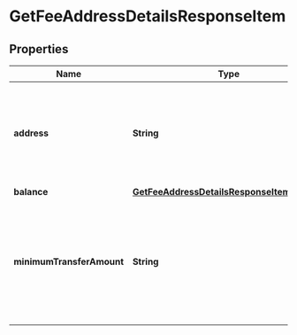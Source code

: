 

# GetFeeAddressDetailsResponseItem


## Properties

Name | Type | Description | Notes
------------ | ------------- | ------------- | -------------
**address** | **String** | Represents the specific fee address, which is always automatically generated. Users must fund it. | 
**balance** | [**GetFeeAddressDetailsResponseItemBalance**](GetFeeAddressDetailsResponseItemBalance.md) |  | 
**minimumTransferAmount** | **String** | Represents the minimum transfer amount of the currency in the &#x60;fromAddress&#x60; that can be allowed for an automatic forwarding. | 



